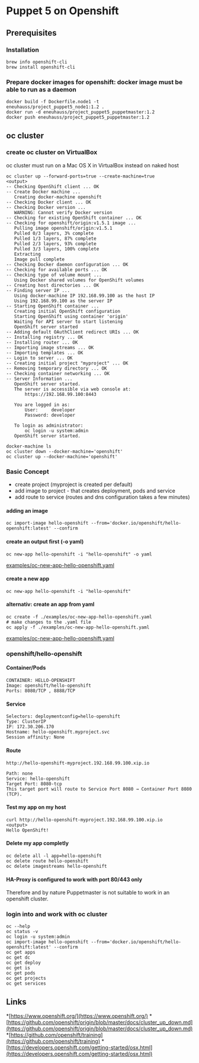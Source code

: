 # Puppet 5 on Openshift
## Prerequisites
### Installation
```
brew info openshift-cli
brew install openshift-cli
```

### Prepare docker images for openshift: docker image must be able to run as a daemon
```
docker build -f Dockerfile.node1 -t eneuhauss/project_puppet5_node1:1.2 .
docker run -d eneuhauss/project_puppet5_puppetmaster:1.2
docker push eneuhauss/project_puppet5_puppetmaster:1.2
```

## oc cluster
### create oc cluster on VirtualBox
oc cluster must run on a Mac OS X in VirtualBox instead on naked host
```
oc cluster up --forward-ports=true --create-machine=true
<output>
-- Checking OpenShift client ... OK
-- Create Docker machine ...
   Creating docker-machine openshift
-- Checking Docker client ... OK
-- Checking Docker version ...
   WARNING: Cannot verify Docker version
-- Checking for existing OpenShift container ... OK
-- Checking for openshift/origin:v1.5.1 image ...
   Pulling image openshift/origin:v1.5.1
   Pulled 0/3 layers, 3% complete
   Pulled 1/3 layers, 87% complete
   Pulled 2/3 layers, 93% complete
   Pulled 3/3 layers, 100% complete
   Extracting
   Image pull complete
-- Checking Docker daemon configuration ... OK
-- Checking for available ports ... OK
-- Checking type of volume mount ...
   Using Docker shared volumes for OpenShift volumes
-- Creating host directories ... OK
-- Finding server IP ...
   Using docker-machine IP 192.168.99.100 as the host IP
   Using 192.168.99.100 as the server IP
-- Starting OpenShift container ...
   Creating initial OpenShift configuration
   Starting OpenShift using container 'origin'
   Waiting for API server to start listening
   OpenShift server started
-- Adding default OAuthClient redirect URIs ... OK
-- Installing registry ... OK
-- Installing router ... OK
-- Importing image streams ... OK
-- Importing templates ... OK
-- Login to server ... OK
-- Creating initial project "myproject" ... OK
-- Removing temporary directory ... OK
-- Checking container networking ... OK
-- Server Information ...
   OpenShift server started.
   The server is accessible via web console at:
       https://192.168.99.100:8443

   You are logged in as:
       User:     developer
       Password: developer

   To login as administrator:
       oc login -u system:admin
   OpenShift server started.

docker-machine ls
oc cluster down --docker-machine='openshift'
oc cluster up --docker-machine='openshift'
```

### Basic Concept
  * create project (myproject is created per default)
  * add image to project - that creates deployment, pods and service
  * add route to service (routes and dns configuration takes a few minutes)

#### adding an image
```
oc import-image hello-openshift --from='docker.io/openshift/hello-openshift:latest' --confirm
```

#### create an output first (-o yaml)
```
oc new-app hello-openshift -i "hello-openshift" -o yaml
```
[examples/oc-new-app-hello-openshift.yaml](./examples/oc-new-app-hello-openshift.yaml)

#### create a new app
```
oc new-app hello-openshift -i "hello-openshift"
```

#### alternativ: create an app from yaml
```
oc create -f ./examples/oc-new-app-hello-openshift.yaml
# make changes to the .yaml file
oc apply -f ./examples/oc-new-app-hello-openshift.yaml
```
[examples/oc-new-app-hello-openshift.yaml](./examples/oc-new-app-hello-openshift.yaml)

### openshift/hello-openshift
#### Container/Pods
```
CONTAINER: HELLO-OPENSHIFT
Image: openshift/hello-openshift
Ports: 8080/TCP , 8888/TCP
```

#### Service
```
Selectors: deploymentconfig=hello-openshift
Type: ClusterIP
IP: 172.30.206.170
Hostname: hello-openshift.myproject.svc
Session affinity: None
```

#### Route
```
http://hello-openshift-myproject.192.168.99.100.xip.io

Path: none
Service: hello-openshift
Target Port: 8080-tcp
This target port will route to Service Port 8080 → Container Port 8080 (TCP).
```

#### Test my app on my host
```
curl http://hello-openshift-myproject.192.168.99.100.xip.io
<output>
Hello OpenShift!
```

#### Delete my app completly
```
oc delete all -l app=hello-openshift
oc delete route hello-openshift
oc delete imagestreams hello-openshift
```

#### HA-Proxy is configured to work with port 80/443 only
Therefore and by nature Puppetmaster is not suitable to work in an
openshift cluster.


### login into and work with oc cluster
```
oc --help
oc status -v
oc login -u system:admin
oc import-image hello-openshift --from='docker.io/openshift/hello-openshift:latest' --confirm
oc get apps
oc get dc
oc get deploy
oc get is
oc get pods
oc get projects
oc get services
```

## Links
  *[https://www.openshift.org/](https://www.openshift.org/)
  *[https://github.com/openshift/origin/blob/master/docs/cluster_up_down.md](https://github.com/openshift/origin/blob/master/docs/cluster_up_down.md)
  *[https://github.com/openshift/training](https://github.com/openshift/training)
  *[https://developers.openshift.com/getting-started/osx.html](https://developers.openshift.com/getting-started/osx.html)

